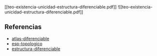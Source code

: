 [[teo-existencia-unicidad-estructura-diferenciable.pdf]]
![[teo-existencia-unicidad-estructura-diferenciable.pdf]]

## Referencias
- [atlas-diferenciable](./atlas-diferenciable.md)
- [esp-topologico](./esp-topologico.md)
- [estructura-diferenciable](./estructura-diferenciable.md)
